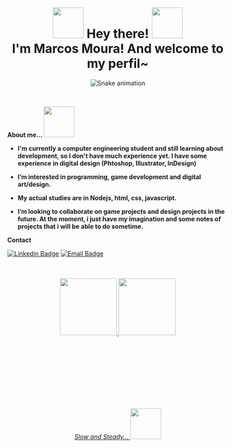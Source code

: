 
<h1> <div align="center"> <img src="https://user-images.githubusercontent.com/69879002/166835308-6aa3a5e8-17b9-4418-8ed8-c2d48b959269.png" width= "70" >  Hey there!  <img src="https://user-images.githubusercontent.com/69879002/166835308-6aa3a5e8-17b9-4418-8ed8-c2d48b959269.png" width= "70" > </div> <div align="center"> I'm Marcos Moura! And welcome to my perfil~ </div> </h1> 

<div align="center">
  
  ![Snake animation](https://github.com/danielbped/danielbped/blob/output/github-contribution-grid-snake.svg) 

</div>

<br>

<strong> About me... </strong> <img src="https://user-images.githubusercontent.com/69879002/223880005-c20dc5b5-b0cf-4e20-8a80-25239bfb5017.png" width="70"> 

<ul>
<li> <strong> <p> I'm currently a computer engineering student and still learning about development, so I don't have much experience yet. I have some experience in digital design (Phtoshop, Illustrator, InDesign) </p> </strong>  </li> 
<li> <strong> <p> I’m interested in programming, game development and digital art/design.</p> </strong>  </li>
<li> <strong> <p> My actual studies are in Nodejs, html, css, javascript.</p> </strong>  </li>
<li> <strong> <p> I’m looking to collaborate on game projects and design projects in the future. At the moment, i just have my imagination and some notes of projects that i will be able to do sometime.</p> </strong>  </li>
</ul>

<strong> Contact </strong>

[![Linkedin Badge](https://img.shields.io/badge/-Linkedin-0077B5?style=flat-square&logo=Linkedin&logoColor=white&link=https://www.linkedin.com/in/SEU_LINK/)](https://www.linkedin.com/in/marcos-mouraec/)
[![Email Badge](https://img.shields.io/badge/-Gmail-D14836?style=flat-square&logo=Gmail&logoColor=white&link=mailto:SEU_EMAIL)](mailto:marcos.mouraec@gmail.com)

<div align="center">
  <br>
  <br>
  <a href="https://github.com/shiro-tai">
  <img height="130em" src="https://github-readme-stats.vercel.app/api?username=shiro-tai&show_icons=true&theme=github_dark&include_all_commits=true&count_private=true"/>
  <img height="130em" src="https://github-readme-stats.vercel.app/api/top-langs/?username=shiro-tai&layout=compact&langs_count=7&theme=github_dark"/>
</div>

<br><br><br><br><br><br><br><br>
  
  <div align="center"> <em>Slow and Steady...</em> <img src="https://user-images.githubusercontent.com/69879002/223885529-89140c0d-ccd2-4fd2-a1b8-99ad82a4c34c.png" width="70"> </div>

